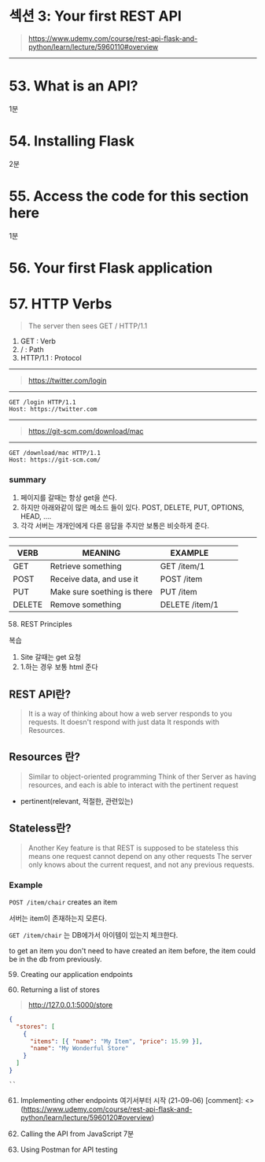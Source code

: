 # 섹션 3: Your first REST API
> https://www.udemy.com/course/rest-api-flask-and-python/learn/lecture/5960110#overview

---


# 53. What is an API?
1분

# 54. Installing Flask
2분

# 55. Access the code for this section here
1분

# 56. Your first Flask application


# 57. HTTP Verbs




> The server then sees GET /  HTTP/1.1

1. GET : Verb
2. / : Path
3. HTTP/1.1 : Protocol

---

> https://twitter.com/login
---

`GET /login HTTP/1.1 `\
`Host: https://twitter.com` 


---

> https://git-scm.com/download/mac
---

`GET /download/mac HTTP/1.1 `\
`Host: https://git-scm.com/`

### summary

1.  페이지를 갈때는 항상 get을 쓴다.
2. 하지만 아래와같이 많은 메소드 들이 있다. POST, DELETE, PUT, OPTIONS, HEAD, ....
3. 각각 서버는 개개인에게 다른 응답을 주지만 보통은 비슷하게 준다.

---

| VERB   | MEANING                     | EXAMPLE        |   |   |
|--------|-----------------------------|----------------|---|---|
| GET    | Retrieve something          | GET /item/1    |   |   |
| POST   | Receive data, and use it    | POST /item     |   |   |
| PUT    | Make sure soething is there | PUT /item      |   |   |
| DELETE | Remove something            | DELETE /item/1 |   |   |




58. REST Principles

복습

1. Site 갈때는 get 요청
2. 1.하는 경우 보통 html 준다

## REST API란?

> It is a way of thinking about how a web server responds to you  requests.
> It doesn't respond with just data
> It responds with Resources.


## Resources 란?
> Similar to object-oriented programming
> Think of ther Server as having resources, and each is able to interact with the pertinent request

* pertinent(relevant, 적절한, 관련있는)
  
## Stateless란?

> Another Key feature is that REST is supposed to be stateless
> this means one request cannot depend on any other requests
> The server only knows about the current request, and not any previous requests.
 
### Example

`POST /item/chair` creates an item

서버는 item이 존재하는지 모른다.

`GET /item/chair` 는 DB에가서 아이템이 있는지 체크한다.

to get an item you don't need to have created an item before,
the item could be in the db from previously.





59. Creating our application endpoints

60. Returning a list of stores

> http://127.0.0.1:5000/store

```json
{
  "stores": [
    {
      "items": [{ "name": "My Item", "price": 15.99 }],
      "name": "My Wonderful Store"
    }
  ]
}
```


    ``

61. Implementing other endpoints
여기서부터 시작 (21-09-06)
[comment]: <> (https://www.udemy.com/course/rest-api-flask-and-python/learn/lecture/5960120#overview)

62. Calling the API from JavaScript
7분

63. Using Postman for API testing
```

